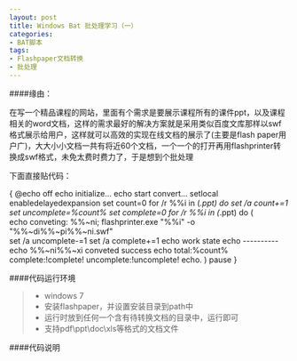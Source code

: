```yaml
---
layout: post
title: Windows Bat 批处理学习（一）
categories:
- BAT脚本
tags:
- Flashpaper文档转换
- 批处理
---
```


####缘由：

在写一个精品课程的网站，里面有个需求是要展示课程所有的课件ppt，以及课程相关的word文档，这样的需求最好的解决方案就是采用类似百度文库那样以swf格式展示给用户，这样就可以高效的实现在线文档的展示了(主要是flash paper用户广)，大大小小文档一共有将近60个文档，一个一个的打开再用flashprinter转换成swf格式，未免太费时费力了，于是想到个批处理

下面直接贴代码：


{
@echo off
echo initialize... 
echo start convert...
setlocal enabledelayedexpansion
set count=0
for /r %%i in (*.ppt) do set /a count+=1
set uncomplete=%count%
set complete=0
for /r %%i in (*.ppt) do (		 	 
	 echo conveting: %%~ni;
	 flashprinter.exe "%%i" -o "%%~di%%~pi%%~ni.swf"		 	 
	 set /a uncomplete-=1
	 set /a complete+=1
	 echo work state
	 echo ----------	 
	 echo %%~ni%%~xi conveted success
	 echo total:%count%  complete:!complete! uncomplete:!uncomplete!
	 echo.
)
pause
}

####代码运行环境

>+ windows 7
>+ 安装flashpaper，并设置安装目录到path中
>+ 运行时放到任何一个含有待转换文档的目录中，运行即可
>+ 支持pdf\ppt\doc\xls等格式的文档文件

####代码说明





